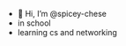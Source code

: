 - 👋 Hi, I’m @spicey-chese
- in school
- learning cs and networking

<!---
spicey-chese/spicey-chese is a ✨ special ✨ repository because its `README.md` (this file) appears on your GitHub profile.
You can click the Preview link to take a look at your changes.
--->
